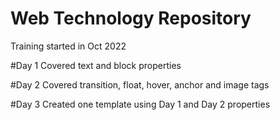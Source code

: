 # Web Technology Repository
Training started in Oct 2022

#Day 1
Covered text and block properties

#Day 2
Covered transition, float, hover, anchor and image tags

#Day 3
Created one template using Day 1 and Day 2 properties
